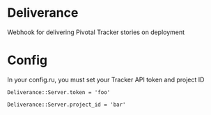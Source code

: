 # Deliverance

Webhook for delivering Pivotal Tracker stories on deployment

# Config

In your config.ru, you must set your Tracker API token and project ID

`Deliverance::Server.token = 'foo'`

`Deliverance::Server.project_id = 'bar'`
